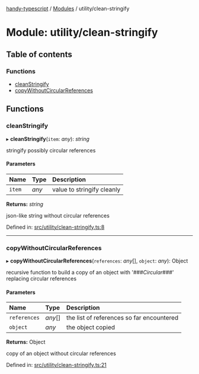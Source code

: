 [handy-typescript](../README.md) / [Modules](../modules.md) / utility/clean-stringify

# Module: utility/clean-stringify

## Table of contents

### Functions

- [cleanStringify](utility_clean_stringify.md#cleanstringify)
- [copyWithoutCircularReferences](utility_clean_stringify.md#copywithoutcircularreferences)

## Functions

### cleanStringify

▸ **cleanStringify**(`item`: *any*): *string*

stringify possibly circular references

#### Parameters

| Name | Type | Description |
| :------ | :------ | :------ |
| `item` | *any* | value to stringify cleanly |

**Returns:** *string*

json-like string without circular references

Defined in: [src/utility/clean-stringify.ts:8](https://github.com/robbiemu/handy-typescript/blob/1ebcc03/src/utility/clean-stringify.ts#L8)

___

### copyWithoutCircularReferences

▸ **copyWithoutCircularReferences**(`references`: *any*[], `object`: *any*): Object

recursive function to build a copy of an object with '###_Circular_###' replacing circular references

#### Parameters

| Name | Type | Description |
| :------ | :------ | :------ |
| `references` | *any*[] | the list of references so far encountered |
| `object` | *any* | the object copied |

**Returns:** Object

copy of an object without circular references

Defined in: [src/utility/clean-stringify.ts:21](https://github.com/robbiemu/handy-typescript/blob/1ebcc03/src/utility/clean-stringify.ts#L21)
